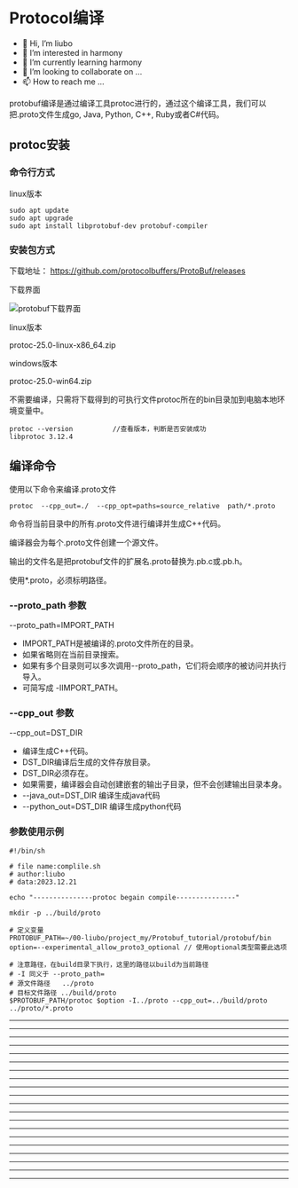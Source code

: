 # Protocol编译

* 👋 Hi, I’m liubo
* 👀 I’m interested in harmony
* 🌱 I’m currently learning harmony
* 💞️ I’m looking to collaborate on ...
* 📫 How to reach me ...



protobuf编译是通过编译工具protoc进行的，通过这个编译工具，我们可以把.proto文件生成go, Java, Python, C++, Ruby或者C#代码。



## protoc安装

### 命令行方式

linux版本

```shell
sudo apt update
sudo apt upgrade
sudo apt install libprotobuf-dev protobuf-compiler  
```



### 安装包方式

下载地址： https://github.com/protocolbuffers/ProtoBuf/releases

下载界面



![protobuf下载界面](/home/liubo/00-liubo/project_my/Protobuf_tutorial/picture/protobuf下载界面.png)



linux版本

protoc-25.0-linux-x86_64.zip

windows版本

protoc-25.0-win64.zip



不需要编译，只需将下载得到的可执行文件protoc所在的bin目录加到电脑本地环境变量中。

```shell
protoc --version          //查看版本，判断是否安装成功
libprotoc 3.12.4
```





## 编译命令

使用以下命令来编译.proto文件

```shell
protoc  --cpp_out=./  --cpp_opt=paths=source_relative  path/*.proto
```

命令将当前目录中的所有.proto文件进行编译并生成C++代码。

编译器会为每个.proto文件创建一个源文件。

输出的文件名是把protobuf文件的扩展名.proto替换为.pb.c或.pb.h。

使用*.proto，必须标明路径。



### --proto_path 参数

--proto_path=IMPORT_PATH

- IMPORT_PATH是被编译的.proto文件所在的目录。
- 如果省略则在当前目录搜索。
- 如果有多个目录则可以多次调用--proto_path，它们将会顺序的被访问并执行导入。
- 可简写成 -IIMPORT_PATH。



### --cpp_out 参数

--cpp_out=DST_DIR

- 编译生成C++代码。
- DST_DIR编译后生成的文件存放目录。
- DST_DIR必须存在。
- 如果需要，编译器会自动创建嵌套的输出子目录，但不会创建输出目录本身。
- --java_out=DST_DIR 编译生成java代码
- --python_out=DST_DIR 编译生成python代码



### 参数使用示例

```shell
#!/bin/sh

# file name:complile.sh
# author:liubo
# data:2023.12.21

echo "---------------protoc begain compile---------------"

mkdir -p ../build/proto

# 定义变量
PROTOBUF_PATH=~/00-liubo/project_my/Protobuf_tutorial/protobuf/bin
option=--experimental_allow_proto3_optional // 使用optional类型需要此选项

# 注意路径，在build目录下执行，这里的路径以build为当前路径
# -I 同义于 --proto_path=
# 源文件路径   ../proto
# 目标文件路径 ../build/proto
$PROTOBUF_PATH/protoc $option -I../proto --cpp_out=../build/proto ../proto/*.proto

```

















---

---

---

---

---

---

---

---

---

---

---

---

---

---

---

---

---

---

---

---